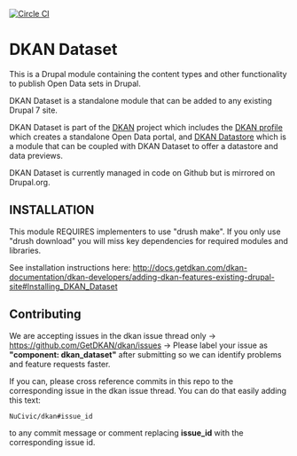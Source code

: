 [![Circle CI](https://circleci.com/gh/NuCivic/dkan_dataset.svg?style=svg)](https://circleci.com/gh/NuCivic/dkan_dataset)

# DKAN Dataset

This is a Drupal module containing the content types and other functionality to publish Open Data sets in Drupal.

DKAN Dataset is a standalone module that can be added to any existing Drupal 7 site.

DKAN Dataset is part of the [DKAN](https://drupal.org/project/dkan "DKAN homepage") project which includes the [DKAN profile](https://drupal.org/project/dkan "DKAN homepage") which creates a standalone Open Data portal, and [DKAN Datastore](https://drupal.org/project/dkan_datastore "DKAN Datastore homepage") which is a module that can be coupled with DKAN Dataset to offer a datastore and data previews.

DKAN Dataset is currently managed in code on Github but is mirrored on Drupal.org.

## INSTALLATION

This module REQUIRES implementers to use "drush make". If you only use "drush download" you will miss key dependencies for required modules and libraries.

See installation instructions here: http://docs.getdkan.com/dkan-documentation/dkan-developers/adding-dkan-features-existing-drupal-site#Installing_DKAN_Dataset

## Contributing

We are accepting issues in the dkan issue thread only -> https://github.com/GetDKAN/dkan/issues -> Please label your issue as **"component: dkan_dataset"** after submitting so we can identify problems and feature requests faster.

If you can, please cross reference commits in this repo to the corresponding issue in the dkan issue thread. You can do that easily adding this text:

```
NuCivic/dkan#issue_id
``` 

to any commit message or comment replacing **issue_id** with the corresponding issue id.

